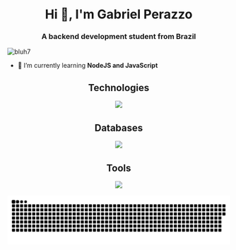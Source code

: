 <div align="center">
  <h1>Hi 👋, I'm Gabriel Perazzo</h1>
  <h3>A backend development student from Brazil</h3>
</div>
  
<p align="left"> <img src="https://komarev.com/ghpvc/?username=bluh7&label=Profile%20views&color=0e75b6&style=flat" alt="bluh7" /> </p>

- 🌱 I’m currently learning **NodeJS and JavaScript**

<div align="center">
  <h2>Technologies</h2>
  <p>
    <a href="https://skillicons.dev">
      <img src="https://skillicons.dev/icons?i=python,javascript,html,nodejs,vue,express,bash,linux,vercel" />
    </a>
  </p>
  
  <h2>Databases</h2>
  <p>
    <a href="https://skillicons.dev">
      <img src="https://skillicons.dev/icons?i=mysql,mongodb" />
    </a>
  </p>
  
  <h2>Tools</h2>
  <p>
    <a href="https://skillicons.dev">
      <img src="https://skillicons.dev/icons?i=vscode,visualstudio,git,github" />
   </a>
  </p>
  <a href=#><img src="contributions.svg"></a>
</div>
